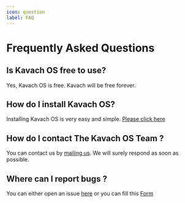 ```yaml
---
icon: question
label: FAQ
---
```


# Frequently Asked Questions

## Is Kavach OS free to use?

Yes, Kavach OS is free. Kavach will be free forever.

## How do I install Kavach OS?

Installing Kavach OS is very easy and simple. [Please click here](guides/installing-kavach.md) 

## How do I contact The Kavach OS Team ?

You can contact us by [mailing us](mailto:mail@kavach.org.in). We will surely respond as soon as possible.

## Where can I report bugs ?

You can either open an issue [here](https://github.com/Project-K-Official/kavach-iso/issues) or you can fill this [Form](https://forms.gle/if3mRBubdK9LqUaW6)
